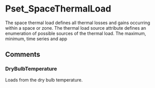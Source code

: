 # Pset_SpaceThermalLoad

The space thermal load defines all thermal losses and gains occurring within a space or zone.  The thermal load source attribute defines an enumeration of possible sources of the thermal load. The maximum, minimum, time series and app<!-- end of definition -->


## Comments

### DryBulbTemperature

Loads from the dry bulb temperature.

